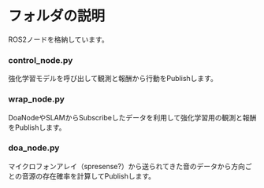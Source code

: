 # フォルダの説明
ROS2ノードを格納しています。
### control_node.py
強化学習モデルを呼び出して観測と報酬から行動をPublishします。
### wrap_node.py
DoaNodeやSLAMからSubscribeしたデータを利用して強化学習用の観測と報酬をPublishします。
### doa_node.py
マイクロフォンアレイ（spresense?）から送られてきた音のデータから方向ごとの音源の存在確率を計算してPublishします。
